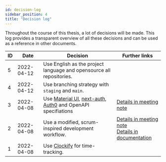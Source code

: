 ```yaml
---
id: decision-log 
sidebar_position: 4
title: "Decision log"
---
```


Throughout the course of this thesis, a lot of decisions will be made. This log provides a transparent overview of all
these decisions and can be used as a reference in other documents.

| ID  | Date       | Decision                                                                                                                           | Further links                                                                                                                                         |
|-----|------------|------------------------------------------------------------------------------------------------------------------------------------|-------------------------------------------------------------------------------------------------------------------------------------------------------|
| 5   | 2022-04-12 | Use English as the project language and opensource all repositories.                                                               |                                                                                                                                                       |
| 4   | 2022-04-12 | Use branching strategy with `staging` and `main`.                                                                                  |                                                                                                                                                       |
| 3   | 2022-04-08 | Use [Material UI](https://mui.com/), [next-auth](https://next-auth.js.org/), [Auth0](https://auth0.com/) and OpenAPI specifiations | [Details in meeting note](/meeting-notes/kickoff#various-technical-discussions-and-decisions)                                                         |
| 2   | 2022-04-08 | Use a modified, scrum-inspired development workflow.                                                                               | [Details in meeting note](/meeting-notes/kickoff#development-process-and-timeplans)<br/>[Details in documentation](./organization#project-management) |
| 1   | 2022-04-08 | Use [Clockify](https://clockify.me/) for time-tracking.                                                                            |                                                                                                                                                       |